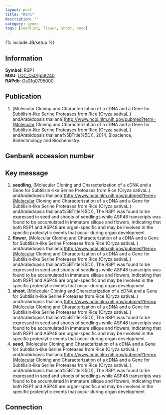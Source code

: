 ```yaml
---
layout: post
title: "RSP1"
description: ""
category: genes
tags: [seedling, flower, shoot, seed]
---
```

{% include JB/setup %}

## Information
__Symbol__: RSP1  
__MSU__: [LOC_Os01g58240](http://rice.plantbiology.msu.edu/cgi-bin/ORF_infopage.cgi?orf=LOC_Os01g58240)  
__RAPdb__: [Os01g0795000](http://rapdb.dna.affrc.go.jp/viewer/gbrowse_details/irgsp1?name=Os01g0795000)  

## Publication
1. [Molecular Cloning and Characterization of a cDNA and a Gene for Subtilisin-like Serine Proteases from Rice (Oryza sativaL.) andArabidopsis thaliana](http://www.ncbi.nlm.nih.gov/pubmed?term=(Molecular Cloning and Characterization of a cDNA and a Gene for Subtilisin-like Serine Proteases from Rice (Oryza sativaL.) andArabidopsis thaliana%5BTitle%5D)), 2014, Bioscience, Biotechnology and Biochemistry.

## Genbank accession number

## Key message
1. __seedling__, [Molecular Cloning and Characterization of a cDNA and a Gene for Subtilisin-like Serine Proteases from Rice (Oryza sativaL.) andArabidopsis thaliana](http://www.ncbi.nlm.nih.gov/pubmed?term=(Molecular Cloning and Characterization of a cDNA and a Gene for Subtilisin-like Serine Proteases from Rice (Oryza sativaL.) andArabidopsis thaliana%5BTitle%5D)),  The RSP1 was found to be expressed in seed and shoots of seedlings while ASP48 transcripts was found to be accumulated in immature silique and flowers, indicating that both RSP1 and ASP48 are organ-specific and may be involved in the specific proteolytic events that occur during organ development
2. __flower__, [Molecular Cloning and Characterization of a cDNA and a Gene for Subtilisin-like Serine Proteases from Rice (Oryza sativaL.) andArabidopsis thaliana](http://www.ncbi.nlm.nih.gov/pubmed?term=(Molecular Cloning and Characterization of a cDNA and a Gene for Subtilisin-like Serine Proteases from Rice (Oryza sativaL.) andArabidopsis thaliana%5BTitle%5D)),  The RSP1 was found to be expressed in seed and shoots of seedlings while ASP48 transcripts was found to be accumulated in immature silique and flowers, indicating that both RSP1 and ASP48 are organ-specific and may be involved in the specific proteolytic events that occur during organ development
3. __shoot__, [Molecular Cloning and Characterization of a cDNA and a Gene for Subtilisin-like Serine Proteases from Rice (Oryza sativaL.) andArabidopsis thaliana](http://www.ncbi.nlm.nih.gov/pubmed?term=(Molecular Cloning and Characterization of a cDNA and a Gene for Subtilisin-like Serine Proteases from Rice (Oryza sativaL.) andArabidopsis thaliana%5BTitle%5D)),  The RSP1 was found to be expressed in seed and shoots of seedlings while ASP48 transcripts was found to be accumulated in immature silique and flowers, indicating that both RSP1 and ASP48 are organ-specific and may be involved in the specific proteolytic events that occur during organ development
4. __seed__, [Molecular Cloning and Characterization of a cDNA and a Gene for Subtilisin-like Serine Proteases from Rice (Oryza sativaL.) andArabidopsis thaliana](http://www.ncbi.nlm.nih.gov/pubmed?term=(Molecular Cloning and Characterization of a cDNA and a Gene for Subtilisin-like Serine Proteases from Rice (Oryza sativaL.) andArabidopsis thaliana%5BTitle%5D)),  The RSP1 was found to be expressed in seed and shoots of seedlings while ASP48 transcripts was found to be accumulated in immature silique and flowers, indicating that both RSP1 and ASP48 are organ-specific and may be involved in the specific proteolytic events that occur during organ development

## Connection


